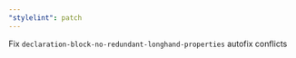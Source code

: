 ```yaml
---
"stylelint": patch
---
```


Fix `declaration-block-no-redundant-longhand-properties` autofix conflicts
